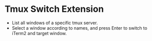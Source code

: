 # Tmux Switch Extension

* List all windows of a specific tmux server.
* Select a window according to names, and press Enter to switch to iTerm2 and target window.
